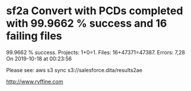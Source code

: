 # sf2a Convert with PCDs completed with 99.9662 % success and 16 failing files

99.9662 % success. Projects: 1+0=1.  Files: 16+47371=47387. Errors: 7,28  On 2019-10-18 at 00:23:56



Please see: aws s3 sync s3://salesforce.dita/results2ae

http://www.ryffine.com
